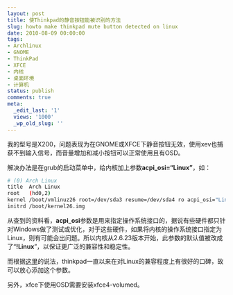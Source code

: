 ```yaml
---
layout: post
title: 使Thinkpad的静音按钮能被识别的方法
slug: howto make thinkpad mute button detected on linux
date: 2010-08-09 00:00:00
tags:
- Archlinux
- GNOME
- ThinkPad
- XFCE
- 内核
- 桌面环境
- 计算机
status: publish
comments: true
meta:
  _edit_last: '1'
  views: '1000'
  _wp_old_slug: ''
---
```

我的型号是X200，问题表现为在GNOME或XFCE下静音按钮无效，使用xev也捕获不到输入信号，而音量增加和减小按钮可以正常使用且有OSD。

解决办法是在grub的启动菜单中，给内核加上参数<strong>acpi_osi=“Linux”</strong>，如： 

```bash
# (0) Arch Linux
title  Arch Linux
root   (hd0,2)
kernel /boot/vmlinuz26 root=/dev/sda3 resume=/dev/sda4 ro acpi_osi="Linux"
initrd /boot/kernel26.img
```

从查到的资料看，<strong>acpi_osi</strong>参数是用来指定操作系统接口的，据说有些硬件都只针对Windows做了测试或优化，对于这些硬件，如果将内核的操作系统接口指定为Linux，则有可能会出问题。所以内核从2.6.23版本开始，此参数的默认值被改成了“<strong>!Linux</strong>”，以保证更广泛的兼容性和稳定性。

而根据<a href="http://www.thinkwiki.org/wiki/Mute_button">这里</a>的说法，thinkpad一直以来在对Linux的兼容程度上有很好的口碑，故可以放心添加这个参数。 

另外，xfce下使用OSD需要安装xfce4-volumed。

